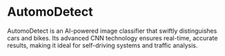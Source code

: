 # AutomoDetect
AutomoDetect is an AI-powered image classifier that swiftly distinguishes cars and bikes. Its advanced CNN technology ensures real-time, accurate results, making it ideal for self-driving systems and traffic analysis.
